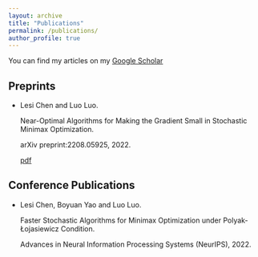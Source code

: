 ```yaml
---
layout: archive
title: "Publications"
permalink: /publications/
author_profile: true
---
```


You can find my articles on my [Google Scholar](https://scholar.google.com/citations?user=ynGzhugAAAAJ&hl=en&oi=ao)

## Preprints

* Lesi Chen and Luo Luo. 

  Near-Optimal Algorithms for Making the Gradient Small in Stochastic Minimax Optimization.  
  
  arXiv preprint:2208.05925, 2022.     
  
  [pdf](https://arxiv.org/pdf/2208.05925.pdf)

## Conference Publications
* Lesi Chen, Boyuan Yao and Luo Luo.

  Faster Stochastic Algorithms for Minimax Optimization under Polyak-Łojasiewicz Condition.
  
  Advances in Neural Information Processing Systems (NeurIPS), 2022.
